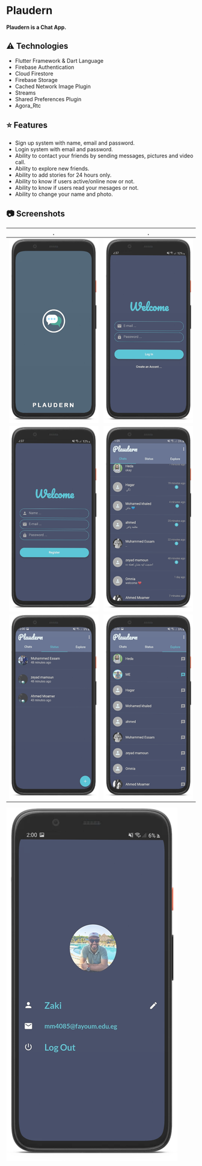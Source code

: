 # Plaudern

__Plaudern is a Chat App.__

## ⚠️ Technologies
* Flutter Framework & Dart Language
* Firebase Authentication
* Cloud Firestore
* Firebase Storage
* Cached Network Image Plugin
* Streams
* Shared Preferences Plugin
* Agora_Rtc

## ⭐ Features
* Sign up system with name, email and password.
* Login system with email and password.
* Ability to contact your friends by sending messages, pictures and video call.
* Ability to explore new friends.
* Ability to add stories for 24 hours only.
* Ability to know if users active/online now or not.
* Ability to know if users read your mesages or not.
* Ability to change your name and photo.

## 📷 Screenshots
| . | . |
| --- | --- |
![splash_screen](/screenshots/splash_screen.png) | ![login](/screenshots/login.png)
![signup](/screenshots/signup.png) | ![inbox](/screenshots/inbox.png)
![story](/screenshots/story.png) | ![explore](/screenshots/explore.png)
![setting](/screenshots/setting.png) 
